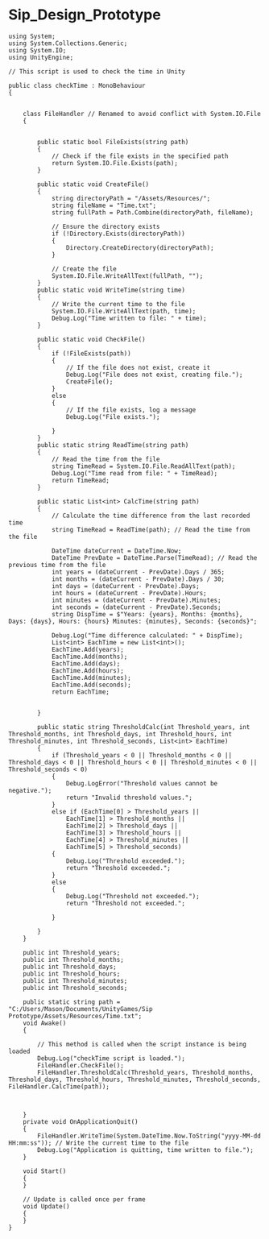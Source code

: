 # Sip_Design_Prototype

    using System;
    using System.Collections.Generic;
    using System.IO;
    using UnityEngine;
    
    // This script is used to check the time in Unity
    
    public class checkTime : MonoBehaviour
    {
    
    
        class FileHandler // Renamed to avoid conflict with System.IO.File
        {
    
    
            public static bool FileExists(string path)
            {
                // Check if the file exists in the specified path
                return System.IO.File.Exists(path);
            }
    
            public static void CreateFile()
            {
                string directoryPath = "/Assets/Resources/";
                string fileName = "Time.txt";
                string fullPath = Path.Combine(directoryPath, fileName);
    
                // Ensure the directory exists
                if (!Directory.Exists(directoryPath))
                {
                    Directory.CreateDirectory(directoryPath);
                }
    
                // Create the file
                System.IO.File.WriteAllText(fullPath, "");
            }
            public static void WriteTime(string time)
            {
                // Write the current time to the file
                System.IO.File.WriteAllText(path, time);
                Debug.Log("Time written to file: " + time);
            }
    
            public static void CheckFile()
            {
                if (!FileExists(path))
                {
                    // If the file does not exist, create it
                    Debug.Log("File does not exist, creating file.");
                    CreateFile();
                }
                else
                {
                    // If the file exists, log a message
                    Debug.Log("File exists.");
    
                }
            }
            public static string ReadTime(string path)
            {
                // Read the time from the file
                string TimeRead = System.IO.File.ReadAllText(path);
                Debug.Log("Time read from file: " + TimeRead);
                return TimeRead;
            }
    
            public static List<int> CalcTime(string path)
            {
                // Calculate the time difference from the last recorded time
                string TimeRead = ReadTime(path); // Read the time from the file
    
                DateTime dateCurrent = DateTime.Now;
                DateTime PrevDate = DateTime.Parse(TimeRead); // Read the previous time from the file
                int years = (dateCurrent - PrevDate).Days / 365;
                int months = (dateCurrent - PrevDate).Days / 30;
                int days = (dateCurrent - PrevDate).Days;
                int hours = (dateCurrent - PrevDate).Hours;
                int minutes = (dateCurrent - PrevDate).Minutes;
                int seconds = (dateCurrent - PrevDate).Seconds;
                string DispTime = $"Years: {years}, Months: {months}, Days: {days}, Hours: {hours} Minutes: {minutes}, Seconds: {seconds}";
    
                Debug.Log("Time difference calculated: " + DispTime);
                List<int> EachTime = new List<int>();
                EachTime.Add(years);
                EachTime.Add(months);
                EachTime.Add(days);
                EachTime.Add(hours);
                EachTime.Add(minutes);
                EachTime.Add(seconds);
                return EachTime;
    
    
            }
    
            public static string ThresholdCalc(int Threshold_years, int Threshold_months, int Threshold_days, int Threshold_hours, int Threshold_minutes, int Threshold_seconds, List<int> EachTime)
            {
                if (Threshold_years < 0 || Threshold_months < 0 || Threshold_days < 0 || Threshold_hours < 0 || Threshold_minutes < 0 || Threshold_seconds < 0)
                {
                    Debug.LogError("Threshold values cannot be negative.");
                    return "Invalid threshold values.";
                }
                else if (EachTime[0] > Threshold_years ||
                    EachTime[1] > Threshold_months ||
                    EachTime[2] > Threshold_days ||
                    EachTime[3] > Threshold_hours ||
                    EachTime[4] > Threshold_minutes ||
                    EachTime[5] > Threshold_seconds)
                {
                    Debug.Log("Threshold exceeded.");
                    return "Threshold exceeded.";
                }
                else
                {
                    Debug.Log("Threshold not exceeded.");
                    return "Threshold not exceeded.";
    
                }
    
            }
        }
    
        public int Threshold_years;
        public int Threshold_months;
        public int Threshold_days;
        public int Threshold_hours;
        public int Threshold_minutes;
        public int Threshold_seconds;
    
        public static string path = "C:/Users/Mason/Documents/UnityGames/Sip Prototype/Assets/Resources/Time.txt";
        void Awake()
        {
    
            // This method is called when the script instance is being loaded
            Debug.Log("checkTime script is loaded.");
            FileHandler.CheckFile();
            FileHandler.ThresholdCalc(Threshold_years, Threshold_months, Threshold_days, Threshold_hours, Threshold_minutes, Threshold_seconds, FileHandler.CalcTime(path));
    
    
    
        }
        private void OnApplicationQuit()
        {
            FileHandler.WriteTime(System.DateTime.Now.ToString("yyyy-MM-dd HH:mm:ss")); // Write the current time to the file
            Debug.Log("Application is quitting, time written to file.");
        }
    
        void Start()
        {
        }
    
        // Update is called once per frame
        void Update()
        {
        }
    }


